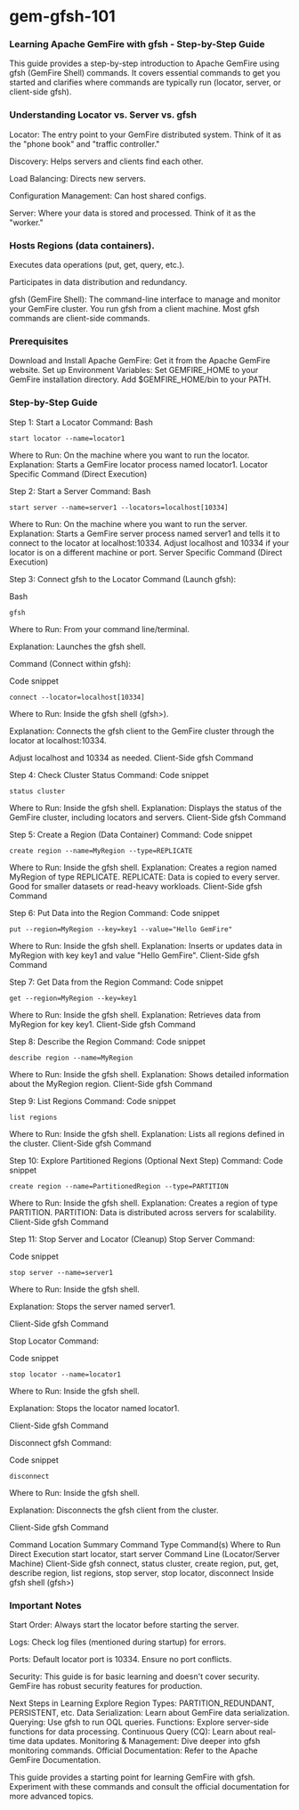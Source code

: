 # gem-gfsh-101

### Learning Apache GemFire with gfsh - Step-by-Step Guide
This guide provides a step-by-step introduction to Apache GemFire using gfsh (GemFire Shell) commands. It covers essential commands to get you started and clarifies where commands are typically run (locator, server, or client-side gfsh).

### Understanding Locator vs. Server vs. gfsh

Locator: The entry point to your GemFire distributed system. Think of it as the "phone book" and "traffic controller."

Discovery: Helps servers and clients find each other.

Load Balancing: Directs new servers.

Configuration Management: Can host shared configs.

Server: Where your data is stored and processed. Think of it as the "worker."

### Hosts Regions (data containers).

Executes data operations (put, get, query, etc.).

Participates in data distribution and redundancy.

gfsh (GemFire Shell): The command-line interface to manage and monitor your GemFire cluster. You run gfsh from a client machine. Most gfsh commands are client-side commands.

### Prerequisites
Download and Install Apache GemFire: Get it from the Apache GemFire website.
Set up Environment Variables:
Set GEMFIRE_HOME to your GemFire installation directory.
Add $GEMFIRE_HOME/bin to your PATH.

### Step-by-Step Guide

Step 1: Start a Locator
Command:
Bash
```
start locator --name=locator1
```
Where to Run: On the machine where you want to run the locator.
Explanation: Starts a GemFire locator process named locator1.
Locator Specific Command (Direct Execution)

Step 2: Start a Server
Command:
Bash
```
start server --name=server1 --locators=localhost[10334]
```
Where to Run: On the machine where you want to run the server.
Explanation: Starts a GemFire server process named server1 and tells it to connect to the locator at localhost:10334.
Adjust localhost and 10334 if your locator is on a different machine or port.
Server Specific Command (Direct Execution)

Step 3: Connect gfsh to the Locator
Command (Launch gfsh):

Bash
```
gfsh
```
Where to Run: From your command line/terminal.

Explanation: Launches the gfsh shell.

Command (Connect within gfsh):

Code snippet
```
connect --locator=localhost[10334]
```
Where to Run: Inside the gfsh shell (gfsh>).

Explanation: Connects the gfsh client to the GemFire cluster through the locator at localhost:10334.

Adjust localhost and 10334 as needed.
Client-Side gfsh Command

Step 4: Check Cluster Status
Command:
Code snippet
```
status cluster
```
Where to Run: Inside the gfsh shell.
Explanation: Displays the status of the GemFire cluster, including locators and servers.
Client-Side gfsh Command

Step 5: Create a Region (Data Container)
Command:
Code snippet

```
create region --name=MyRegion --type=REPLICATE
```
Where to Run: Inside the gfsh shell.
Explanation: Creates a region named MyRegion of type REPLICATE.
REPLICATE: Data is copied to every server. Good for smaller datasets or read-heavy workloads.
Client-Side gfsh Command

Step 6: Put Data into the Region
Command:
Code snippet
```
put --region=MyRegion --key=key1 --value="Hello GemFire"
```
Where to Run: Inside the gfsh shell.
Explanation: Inserts or updates data in MyRegion with key key1 and value "Hello GemFire".
Client-Side gfsh Command

Step 7: Get Data from the Region
Command:
Code snippet
```
get --region=MyRegion --key=key1
```
Where to Run: Inside the gfsh shell.
Explanation: Retrieves data from MyRegion for key key1.
Client-Side gfsh Command

Step 8: Describe the Region
Command:
Code snippet
```
describe region --name=MyRegion
```
Where to Run: Inside the gfsh shell.
Explanation: Shows detailed information about the MyRegion region.
Client-Side gfsh Command

Step 9: List Regions
Command:
Code snippet
```
list regions
```
Where to Run: Inside the gfsh shell.
Explanation: Lists all regions defined in the cluster.
Client-Side gfsh Command

Step 10: Explore Partitioned Regions (Optional Next Step)
Command:
Code snippet
```
create region --name=PartitionedRegion --type=PARTITION
```
Where to Run: Inside the gfsh shell.
Explanation: Creates a region of type PARTITION.
PARTITION: Data is distributed across servers for scalability.
Client-Side gfsh Command

Step 11: Stop Server and Locator (Cleanup)
Stop Server Command:

Code snippet
```
stop server --name=server1
```
Where to Run: Inside the gfsh shell.

Explanation: Stops the server named server1.

Client-Side gfsh Command

Stop Locator Command:

Code snippet
```
stop locator --name=locator1
```
Where to Run: Inside the gfsh shell.

Explanation: Stops the locator named locator1.

Client-Side gfsh Command

Disconnect gfsh Command:

Code snippet
```
disconnect
```
Where to Run: Inside the gfsh shell.

Explanation: Disconnects the gfsh client from the cluster.

Client-Side gfsh Command

Command Location Summary
Command Type	Command(s)	Where to Run
Direct Execution	start locator, start server	Command Line (Locator/Server Machine)
Client-Side gfsh	connect, status cluster, create region, put, get, describe region, list regions, stop server, stop locator, disconnect	Inside gfsh shell (gfsh>)


### Important Notes

Start Order: Always start the locator before starting the server.

Logs: Check log files (mentioned during startup) for errors.

Ports: Default locator port is 10334. Ensure no port conflicts.

Security: This guide is for basic learning and doesn't cover security. GemFire has robust security features for production.


Next Steps in Learning
Explore Region Types: PARTITION_REDUNDANT, PERSISTENT, etc.
Data Serialization: Learn about GemFire data serialization.
Querying: Use gfsh to run OQL queries.
Functions: Explore server-side functions for data processing.
Continuous Query (CQ): Learn about real-time data updates.
Monitoring & Management: Dive deeper into gfsh monitoring commands.
Official Documentation: Refer to the Apache GemFire Documentation.

This guide provides a starting point for learning GemFire with gfsh. Experiment with these commands and consult the official documentation for more advanced topics.
